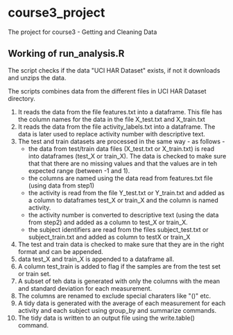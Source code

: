 # course3_project
The project for course3 - Getting and Cleaning Data

## Working of run_analysis.R
The script checks if the data "UCI HAR Dataset" exists, if not it downloads and unzips the data.

The scripts combines data from the different files in UCI HAR Dataset directory. 

1. It reads the data from the file features.txt into a dataframe. This file has the column names for the data in the file X_test.txt and X_train.txt
2. It reads the data from the file activity_labels.txt into a dataframe. The data is later used to replace activity number with descriptive text.
3. The test and train datasets are processed in the same way - as follows -
	+ the data from test/train data files (X_test.txt or X_train.txt) is read into dataframes (test_X or train_X). The data is checked to make sure that that there are no missing values 
and that the values are in teh expected range (between -1 and 1).
	+ the columns are named using the data read from features.txt file (using data from step1)
	+ the activity is read from the file Y_test.txt or Y_train.txt and added as a column to dataframes test_X or train_X and the column is named activity.
	+ the activity number is converted to descriptive text (using the data from step2) and added as a column to test_X or train_X. 
	+ the subject identifiers are read from the files subject_test.txt or subject_train.txt and added as column to testX or train_X
4. The test and train data is checked to make sure that they are in the right format and can be appended.
5. data test_X and train_X is appended to a dataframe all.
6. A column test_train is added to flag if the samples are from the test set or train set.
7. A subset of teh data is generated with only the columns with the mean and standard deviation for each measurement.
8. The columns are renamed to exclude special charaters like "()" etc.
9. A tidy data is generated with the average of each measurement for each activity and each subject using group_by and summarize commands.
10. The tidy data is written to an output file using the write.table() command.   
